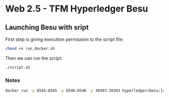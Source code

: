# Web 2.5 - TFM Hyperledger Besu

## Launching Besu with sript

First step is giving execution permission to the script file: 

```bash
chmod +x run_docker.sh
```
Then we can run the script: 

```bash
./script.sh
```


### Notes 

```bash
docker run -p 8545:8545 -p 8546:8546 -p 30303:30303 hyperledger/besu:latest --rpc-http-enabled --rpc-ws-enabled
```